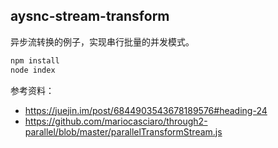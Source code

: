 
## aysnc-stream-transform

异步流转换的例子，实现串行批量的并发模式。

```js
npm install
node index
```

参考资料：
- https://juejin.im/post/6844903543678189576#heading-24
- https://github.com/mariocasciaro/through2-parallel/blob/master/parallelTransformStream.js